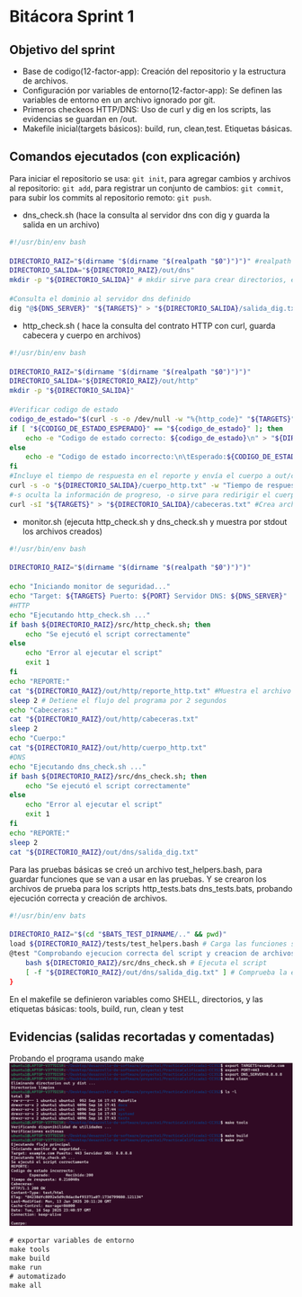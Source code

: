 # Bitácora Sprint 1

## Objetivo del sprint
- Base de codigo(12-factor-app): Creación del repositorio y la estructura de archivos.
- Configuración por variables de entorno(12-factor-app): Se definen las variables de entorno en un archivo ignorado por git.
- Primeros checkeos HTTP/DNS: Uso de curl y dig en los scripts, las evidencias se guardan en /out.
- Makefile inicial(targets básicos): build, run, clean,test. Etiquetas básicas.

## Comandos ejecutados (con explicación)
Para iniciar el repositorio se usa: `git init`, para agregar cambios y archivos al repositorio: `git add`, para registrar un conjunto de cambios: `git commit`, para subir los commits al repositorio remoto: `git push`.
- dns_check.sh (hace la consulta al servidor dns con dig y guarda la salida en un archivo)
```bash
#!/usr/bin/env bash

DIRECTORIO_RAIZ="$(dirname "$(dirname "$(realpath "$0")")")" #realpath "$0", devuelve la ruta absoluta del script($0)
DIRECTORIO_SALIDA="${DIRECTORIO_RAIZ}/out/dns"
mkdir -p "${DIRECTORIO_SALIDA}" # mkdir sirve para crear directorios, el parametro -p sirve para crear directorios intermedios si no existen

#Consulta el dominio al servidor dns definido
dig "@${DNS_SERVER}" "${TARGETS}" > "${DIRECTORIO_SALIDA}/salida_dig.txt"
```
- http_check.sh ( hace la consulta del contrato HTTP con curl, guarda cabecera y cuerpo en archivos)
```bash
#!/usr/bin/env bash

DIRECTORIO_RAIZ="$(dirname "$(dirname "$(realpath "$0")")")"
DIRECTORIO_SALIDA="${DIRECTORIO_RAIZ}/out/http"
mkdir -p "${DIRECTORIO_SALIDA}"

#Verificar codigo de estado
codigo_de_estado="$(curl -s -o /dev/null -w "%{http_code}" "${TARGETS}")"
if [ "${CODIGO_DE_ESTADO_ESPERADO}" == "${codigo_de_estado}" ]; then
    echo -e "Codigo de estado correcto: ${codigo_de_estado}\n" > "${DIRECTORIO_SALIDA}/reporte_http.txt"
else
    echo -e "Codigo de estado incorrecto:\n\tEsperado:${CODIGO_DE_ESTADO_ESPERADO}\tRecibido:${codigo_de_estado}" > "${DIRECTORIO_SALIDA}/reporte_http.txt"
fi
#Incluye el tiempo de respuesta en el reporte y envía el cuerpo a out/cuerpo_http.txt
curl -s -o "${DIRECTORIO_SALIDA}/cuerpo_http.txt" -w "Tiempo de respuesta: %{time_total}s\n" "${TARGETS}" >> "${DIRECTORIO_SALIDA}/reporte_http.txt"
#-s oculta la información de progreso, -o sirve para redirigir el cuerpo, I sirve para consultar las cabeceras
curl -sI "${TARGETS}" > "${DIRECTORIO_SALIDA}/cabeceras.txt" #Crea archivo con las cabeceras
```
- monitor.sh (ejecuta http_check.sh y dns_check.sh y muestra por stdout los archivos creados)
```bash
#!/usr/bin/env bash

DIRECTORIO_RAIZ="$(dirname "$(dirname "$(realpath "$0")")")"

echo "Iniciando monitor de seguridad..."
echo "Target: ${TARGETS} Puerto: ${PORT} Servidor DNS: ${DNS_SERVER}"
#HTTP
echo "Ejecutando http_check.sh ..."
if bash ${DIRECTORIO_RAIZ}/src/http_check.sh; then
    echo "Se ejecutó el script correctamente"
else
    echo "Error al ejecutar el script"
    exit 1
fi
echo "REPORTE:"
cat "${DIRECTORIO_RAIZ}/out/http/reporte_http.txt" #Muestra el archivo
sleep 2 # Detiene el flujo del programa por 2 segundos
echo "Cabeceras:"
cat "${DIRECTORIO_RAIZ}/out/http/cabeceras.txt"
sleep 2
echo "Cuerpo:"
cat "${DIRECTORIO_RAIZ}/out/http/cuerpo_http.txt"
#DNS
echo "Ejecutando dns_check.sh ..."
if bash ${DIRECTORIO_RAIZ}/src/dns_check.sh; then
    echo "Se ejecutó el script correctamente"
else
    echo "Error al ejecutar el script"
    exit 1
fi
echo "REPORTE:"
sleep 2
cat "${DIRECTORIO_RAIZ}/out/dns/salida_dig.txt"
```
Para las pruebas básicas se creó un archivo test_helpers.bash, para guardar funciones que se van a usar en las pruebas. Y se crearon los archivos de prueba para los scripts http_tests.bats dns_tests.bats, probando ejecución correcta y creación de archivos.
```bash
#!/usr/bin/env bats

DIRECTORIO_RAIZ="$(cd "$BATS_TEST_DIRNAME/.." && pwd)"
load ${DIRECTORIO_RAIZ}/tests/test_helpers.bash # Carga las funciones setup() y teardown() se ejecutan al inicio y al final de cada prueba respectivamente
@test "Comprobando ejecucion correcta del script y creacion de archivos" {
    bash ${DIRECTORIO_RAIZ}/src/dns_check.sh # Ejecuta el script
    [ -f "${DIRECTORIO_RAIZ}/out/dns/salida_dig.txt" ] # Comprueba la existencia del archivo creado
}
```
En el makefile se definieron variables como SHELL, directorios, y las etiquetas básicas: tools, build, run, clean y test
## Evidencias (salidas recortadas y comentadas)
Probando el programa usando make
![Prueba makefile](imagenes/evidencia-makefile-sprint1.png)
```
# exportar variables de entorno
make tools
make build
make run
# automatizado
make all
```
